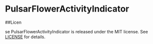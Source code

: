 # PulsarFlowerActivityIndicator
##Licen


se
PulsarFlowerActivityIndicator is released under the MIT license. See [LICENSE](https://opensource.org/licenses/MIT) for details.
